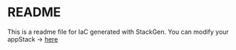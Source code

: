 # README
This is a readme file for IaC generated with StackGen.
You can modify your appStack -> [here](http://main.dev.stackgen.com/appstacks/c32b8832-86a1-4349-9507-0a2796715b50)
